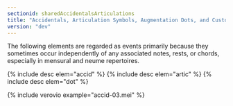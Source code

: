 ```yaml
---
sectionid: sharedAccidentalsArticulations
title: "Accidentals, Articulation Symbols, Augmentation Dots, and Custos Signs"
version: "dev"
---
```


The following elements are regarded as events primarily because they sometimes occur independently of any associated notes, rests, or chords, especially in mensural and neume repertoires.

{% include desc elem="accid" %}
{% include desc elem="artic" %}
{% include desc elem="dot" %}

{% include verovio example="accid-03.mei" %}
